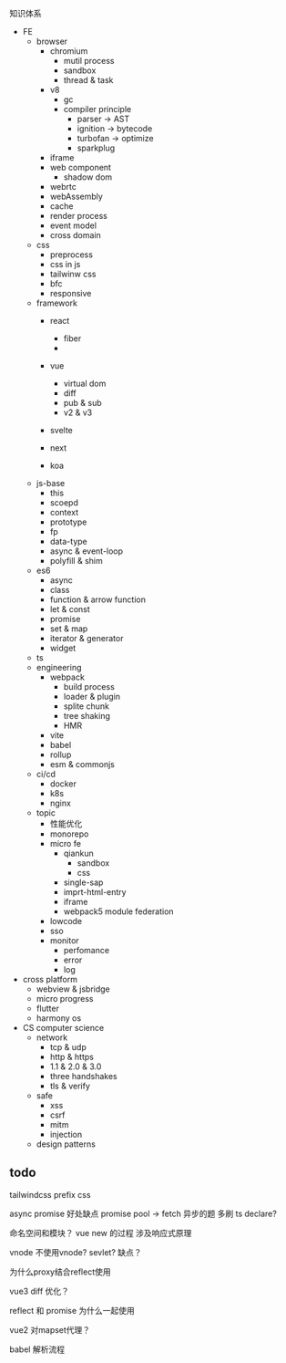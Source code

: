 
知识体系

- FE
  - browser
    - chromium
      - mutil process
      - sandbox
      - thread & task
    - v8
      - gc
      - compiler principle
        - parser -> AST 
        - ignition -> bytecode
        - turbofan -> optimize
        - sparkplug
    - iframe
    - web component
      - shadow dom
    - webrtc
    - webAssembly
    - cache
    - render process
    - event model
    - cross domain
  - css
    - preprocess
    - css in js
    - tailwinw css
    - bfc
    - responsive
  - framework
    - react
      - fiber
      - 
    - vue
      - virtual dom
      - diff
      - pub & sub
      - v2 & v3
      
    - svelte
    - next
    - koa
  - js-base
    - this
    - scoepd
    - context
    - prototype
    - fp
    - data-type
    - async & event-loop
    - polyfill & shim
  - es6
    - async
    - class
    - function & arrow function
    - let & const
    - promise
    - set & map
    - iterator & generator
    - widget
  - ts
  - engineering
    - webpack
      - build process
      - loader & plugin
      - splite chunk
      - tree shaking
      - HMR
    - vite
    - babel
    - rollup
    - esm & commonjs
  - ci/cd
    - docker
    - k8s
    - nginx
  - topic
    - 性能优化
    - monorepo
    - micro fe
      - qiankun
        - sandbox
        - css 
      - single-sap
      - imprt-html-entry
      - iframe
      - webpack5 module federation
    - lowcode
    - sso
    - monitor
      - perfomance
      - error
      - log
- cross platform
  - webview & jsbridge
  - micro progress
  - flutter
  - harmony os
- CS computer science
  - network
    - tcp & udp
    - http & https
    - 1.1 & 2.0 & 3.0
    - three handshakes
    - tls & verify
  - safe
    - xss
    - csrf
    - mitm
    - injection
  - design patterns






## todo 


tailwindcss
prefix css

async promise 好处缺点
promise pool -> fetch
异步的题 多刷
ts declare?

命名空间和模块？
 vue new 的过程 涉及响应式原理

vnode 不使用vnode? sevlet?
缺点？

为什么proxy结合reflect使用 

vue3 diff 优化？

reflect 和 promise 为什么一起使用

vue2 对mapset代理？

babel 解析流程
